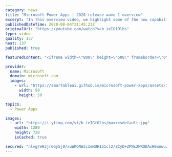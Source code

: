 ```yaml
---
category: news
title: "Microsoft Power Apps | 2020 release wave 1 overview"
excerpt: "In this overview video, we highlight some of the new capabilities included in the latest update to Microsoft Power Apps.      Here are the capabilities covered:     UI enhancements       • Save is always visible       • Chart formatting  Grid user experience enhancements       • Conditional search  "
publishedDateTime: 2020-08-04T21:45:23Z
originalUrl: "https://youtube.com/watch?v=b_ieIGfOlbs"
type: video
quality: 137
heat: 137
published: true

featuredContent: "<iframe width=\"800\" height=\"500\" frameborder=\"0\" src=\"https://www.youtube.com/embed/b_ieIGfOlbs\" allow=\"accelerometer; autoplay; encrypted-media; gyroscope; picture-in-picture\" allowfullscreen></iframe>"

provider:
  name: Microsoft
  domain: microsoft.com
  images:
    - url: "https://smartableai.github.io/microsoft-power-apps/assets/images/organizations/microsoft.com-50x50.jpg"
      width: 50
      height: 50

topics:
  - Power Apps

images:
  - url: "https://i.ytimg.com/vi/b_ieIGfOlbs/maxresdefault.jpg"
    width: 1280
    height: 720
    isCached: true

secured: "nlvg7eH3jr6Gy5j0/xuWKQNWJcImHUH131cl2/ZCyD+ZPNs2WXQDAxH0wAwu/8Dh+cxM8Ilb5GiROw+l+qOiQLVmhAF75cDOP8KvOKMDjVWagCRjf9Zf3IfCJiSMOklVxx0fxpMAQaWi3g08E97i2gBwMH3nAnugRJRGhWNfwMCYBMhBO+ElCmbgu1vPXyCgBN6nEcZnyv/uELFtRNhq35wdRRiifljA4G3uWQCDBx6WMPb7NCJiXmsLxO0M6BWuzyqM0HPq4sL7DbW1mikHkyr4i7iIjCYK6kDkqmf6VJ/EYG6BZw8Uw+G/v0rtzx2IiuGpRpUwRv3EZnNugdGhz4pnsb1obPpcSmxKl88arMkam1ljnf1gR60xHD9l2l+4ZT1/C+MAg0pulQH0vVvH2QxnAQLjcqTXiU3z0VbtacgpuhTgd5twSjlg/HKQUF/G;Jhq0WJ7hULIaic2dvfulEw=="
---
```



